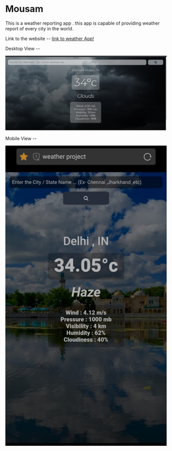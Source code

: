 # Mousam
This is a weather reporting app . this app is capable of providing weather report of every city in the world.

Link to the website -- [link to weather App!](https://akhilweather.herokuapp.com/)

Desktop View --

![Destop View](views/desktop.png)

Mobile View --


![Mobile View](views/mobile.jpeg)
